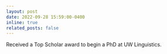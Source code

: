 ```yaml
---
layout: post
date: 2022-09-28 15:59:00-0400
inline: true
related_posts: false
---
```


Received a Top Scholar award to begin a PhD at UW Linguistics.
